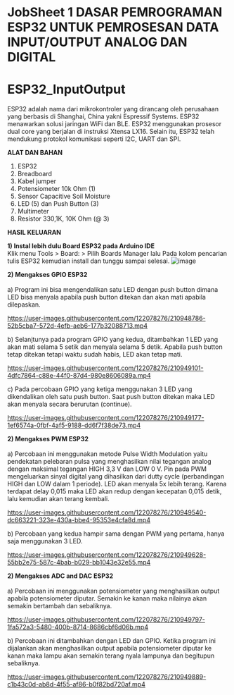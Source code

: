 # JobSheet 1 DASAR PEMROGRAMAN ESP32 UNTUK PEMROSESAN DATA INPUT/OUTPUT ANALOG DAN DIGITAL
# ESP32_InputOutput
 
ESP32 adalah nama dari mikrokontroler yang dirancang oleh perusahaan yang berbasis di Shanghai, China yakni Espressif Systems. ESP32 menawarkan solusi jaringan WiFi dan BLE. ESP32 menggunakan prosesor dual core yang berjalan di instruksi Xtensa LX16. Selain itu, ESP32 telah mendukung protokol komunikasi seperti I2C, UART dan SPI.

**ALAT DAN BAHAN** 
1) ESP32
2) Breadboard
3) Kabel jumper
4) Potensiometer 10k Ohm (1)
5) Sensor Capacitive Soil Moisture
6) LED (5) dan Push Button (3)
7) Multimeter
8) Resistor 330,1K, 10K Ohm (@ 3)


**HASIL KELUARAN**

**1) Instal lebih dulu Board ESP32 pada Arduino IDE** <br />
Klik menu Tools > Board: > Pilih Boards Manager lalu Pada kolom pencarian tulis ESP32 kemudian install dan tunggu sampai 
selesai.
![image](https://user-images.githubusercontent.com/41616849/210590603-9a7c81db-ac6e-4996-b249-10837fb9d26c.png)

   
**2) Mengakses GPIO ESP32**  <br />
<br />a) Program ini bisa mengendalikan satu LED dengan push button dimana LED bisa menyala apabila push button ditekan dan akan mati apabila dilepaskan.

https://user-images.githubusercontent.com/122078276/210948786-52b5cba7-572d-4efb-aeb6-177b32088713.mp4

b) Selanjtunya pada program GPIO yang kedua, ditambahkan 1 LED yang akan mati selama 5 setik dan menyala selama 5 detik. Apabila push button tetap ditekan tetapi waktu sudah habis, LED akan tetap mati.

https://user-images.githubusercontent.com/122078276/210949101-4dfc7864-c88e-44f0-87d4-980e8606089a.mp4



c) Pada percobaan GPIO yang ketiga menggunakan 3 LED yang dikendalikan oleh satu push button. Saat push button ditekan maka LED akan menyala secara berurutan (continue).



https://user-images.githubusercontent.com/122078276/210949177-1ef6574a-0fbf-4af5-9188-dd6f7f38de73.mp4


**2) Mengakses PWM ESP32**  <br />
<br />a) Percobaan ini menggunakan metode Pulse Width Modulation yaitu pendekatan pelebaran pulsa yang menghasilkan nilai tegangan analog dengan maksimal tegangan HIGH 3,3 V dan LOW 0 V. Pin pada PWM mengeluarkan sinyal digital yang dihasilkan dari dutty cycle (perbandingan HIGH dan LOW dalam 1 periode). LED akan menyala 5x lebih terang. Karena terdapat delay 0,015 maka LED akan redup dengan kecepatan 0,015 detik, lalu kemudian akan terang kembali.


https://user-images.githubusercontent.com/122078276/210949540-dc663221-323e-430a-bbe4-95353e4cfa8d.mp4



b) Percobaan yang kedua hampir sama dengan PWM yang pertama, hanya saja menggunakan 3 LED.

https://user-images.githubusercontent.com/122078276/210949628-55bb2e75-587c-4bab-b029-bb1043e32e55.mp4


**2) Mengakses ADC and DAC ESP32**  <br />
<br /> a) Percobaan ini menggunakan potensiometer yang menghasilkan output apabila potensiometer diputar. Semakin ke kanan maka nilainya akan semakin bertambah dan sebaliknya.


https://user-images.githubusercontent.com/122078276/210949797-1fa572a3-5480-400b-8714-8686cbf6d06b.mp4


b) Percobaan ini ditambahkan dengan LED dan GPIO. Ketika program ini dijalankan akan menghasilkan output apabila potensiometer diputar ke kanan maka lampu akan semakin terang nyala lampunya dan begitupun sebaliknya.



https://user-images.githubusercontent.com/122078276/210949889-c1b43c0d-ab8d-4f55-af86-b0f82bd720af.mp4




